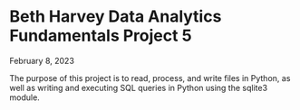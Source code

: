 # Beth Harvey Data Analytics Fundamentals Project 5
February 8, 2023

The purpose of this project is to read, process, and write files in Python, as
well as writing and executing SQL queries in Python using the sqlite3 module.
